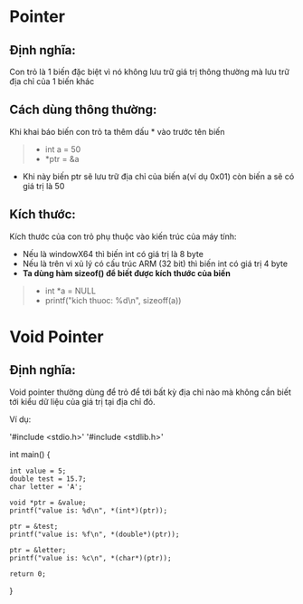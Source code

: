 # Pointer
## Định nghĩa:
Con trỏ là 1 biến đặc biệt vì nó không lưu trữ giá trị thông thường mà lưu trữ địa chỉ của 1 biến khác
## Cách dùng thông thường:
Khi khai báo biến con trỏ ta thêm dấu * vào trước tên biến
>  - int a = 50
>  - *ptr = &a 
- Khi này biến ptr sẽ lưu trữ địa chỉ của biến a(ví dụ 0x01) còn biến a sẽ có giá trị là 50
## Kích thước:
Kích thước của con trỏ phụ thuộc vào kiến trúc của máy tính:
- Nếu là windowX64 thì biến int có giá trị là 8 byte
- Nếu là trên vi xủ lý có cấu trúc ARM (32 bit) thì biến int có giá trị 4 byte
- **Ta dùng hàm sizeof() để biết được kích thước của biến**
> - int *a =  NULL
> - printf("kich thuoc: %d\n", sizeoff(a))
# Void Pointer
## Định nghĩa:
Void pointer thường dùng để trỏ để tới bất kỳ địa chỉ nào mà không cần biết tới kiểu dữ liệu của giá trị tại địa chỉ đó. 

Ví dụ: 

'#include <stdio.h>'
'#include <stdlib.h>'

int main() {
   
    int value = 5;
    double test = 15.7;
    char letter = 'A';
   
    void *ptr = &value;
    printf("value is: %d\n", *(int*)(ptr));

    ptr = &test;
    printf("value is: %f\n", *(double*)(ptr));

    ptr = &letter;
    printf("value is: %c\n", *(char*)(ptr));
   
    return 0;
}



